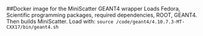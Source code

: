 ##Docker image for the MiniScatter GEANT4 wrapper
Loads Fedora, Scientific programming packages, required dependencies, ROOT, GEANT4.
Then builds MiniScatter.
Load with:
`source /code/geant4/4.10.7.3-MT-CXX17/bin/geant4.sh`
